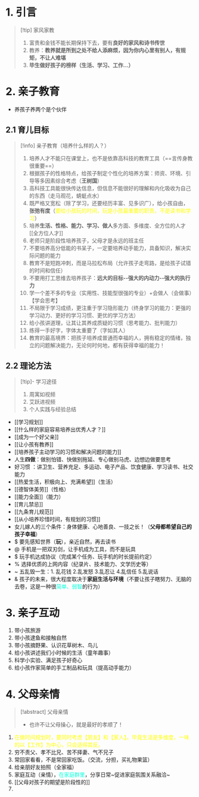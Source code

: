 # 1. 引言 
> [!tip] 家风家教
> 1. 富贵和金钱不能长期保持下去，要有**良好的家风和诗书传世**
> 2. 教养：**教养就是所到之处不给人添麻烦，因为你内心里有别人，有规矩，不让人难堪**
> 3. **毕生做好孩子的榜样（生活、学习、工作...）**

# 2. 亲子教育
- 养孩子养两个是个伙伴
## 2.1 育儿目标 
> [!info] 亲子教育（培养什么样的人？）
> 1. 培养人才不能只在课堂上，也不是依靠高科技的教育工具（==言传身教很重要==）
> 2. 根据孩子的性格特点，给孩子制定个性化的培养方案：师资、环境、引导等多因素综合考虑（**王树国**）
> 3. 高科技工具能很快传达信息，但信息不能很好的理解和内化吸收为自己的东西（走马观花，蜻蜓点水）
> 4. 既严格又宽松（除了学习，还要经历丰富、见多识广），给小孩自由，**张弛有度**（<font color="#ffff00">要给小孩玩的时间，玩是小孩最重要的职责，不是读书和学习</font>）
> 5. 培养**生活、性格、能力、学习、做人**多方面、多维度、全方位的人才[[全方位人才]]
> 6. 老师只是阶段性培养孩子，父母才是永远的班主任
> 7. 不要培养高分低能的书呆子，一定要培养动手能力，具备知识，解决实际问题的能力
> 8. 教育不是短跑冲刺，而是马拉松布局（允许孩子走弯路，是给孩子试错的时间和信任）
> 9. 不要用打工思维去培养孩子：**远大的目标--强大的内动力--强大的执行力**
> 10. 学一个差不多的专业（实用性、技能型很强的专业）+会做人（会做事）【学会思考】
> 11. 不局限于学习成绩，更注重于学习隐形能力（终身学习的能力：更强的学习动力、更好的学习习惯、更优的学习方法）
> 12. 给小孩讲道理，让其让其养成质疑的习惯（思考能力、批判能力）
> 13. 练得一手好字，字体太重要了（字如其人）
> 14. 教育的最高境界：把孩子培养成普通而幸福的人，拥有稳定的情绪，独立的问题解决能力，无论何时何地，都有获得幸福的能力！

## 2.2 理论方法 
> [!tip]- 学习途径 
> 1. 周寓如视频
> 2. 艾跃进视频
> 3. 个人实践与经验总结
- [[学习规划]]
- [[什么样的家庭容易培养出优秀人才？]]
- [[成为一个好父亲]]
- [[让小孩有教养]]
- [[培养孩子主动学习的习惯和解决问题的能力]]
- 人生**四做**：做别怕错、快做别拖延、专心做别马虎、边想边做要思考
- 好习惯 ：讲卫生、营养充足、多运动、电子产品、饮食健康、学习读书、社交能力
- [[热爱生活，积极向上、充满希望]]（生活）
- [[德智体美劳]]（性格）
- [[能力全面]]（能力）
- [[育儿禁忌]]
- [[九条育儿规范]]
- [[从小培养珍惜时间，有规划的习惯]] 
- 女儿嫁人的三个条件：身体健康、心地善良、一技之长！（**父母都希望自己的孩子幸福**）
- $ 要先感知世界（**玩**），亲近自然，再去读书
- @ 手机是一把双刃剑，让手机成为工具，而不是玩具
- $ 玩手机达成协议（完成某个任务、玩手机的时长提前约定）
- % 选择优质的上网内容（纪录片、技术能力、文学历史等）
- ~ 五乱毁一生：1. 乱花钱  2.乱发怒  3.乱忍让  4.乱信任  5.乱说话
- & 孩子的未来，很大程度取决于**家庭生活与环境**（不要让孩子瞎努力、无脑的去卷，这是一种很<font color="#00ffdc">简单、弱智</font>的行为）

# 3. 亲子互动 
1. 带小孩旅游
2. 带小孩逮鱼和接触自然
3. 带小孩摘野果、认识花草树木、鸟儿
4. 给小孩讲述我们小时候的生活（童年趣事）
5. 科学小实验、满足孩子好奇心
6. 给小孩作家简单的手工制品和玩具（提高动手能力）

# 4. 父母亲情
> [!abstract] 父母亲情 
> - 也许不让父母操心，就是最好的孝顺了！


1. <font color="#ffff00">在做时间规划时，要同时考虑【朋友】和【家人】。毕竟生活是多维度，一味的以【工作】为中心，只会适得其反。</font>
2. 穷不责父、孝不比兄、苦不择妻、气不兄子
3. 常回家看看，不是常回家吃饭。（交流，分担，买礼物果篮）
4. 给亲朋好友拍照（全家福）
5. 家庭互动（亲情），<font color="#00ffdc">在家庭群里</font>，分享日常~促进家庭氛围关系融洽~ 
6. [[父母对孩子的期望是阶段性的]]
7. 